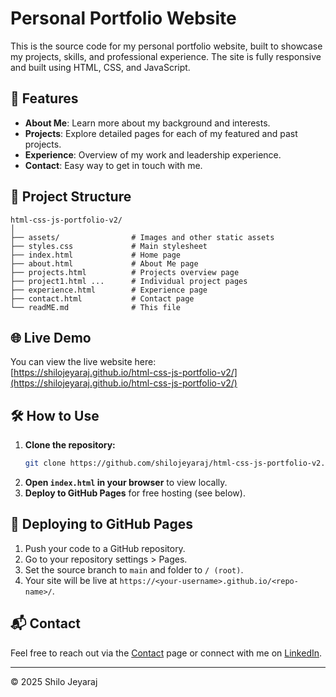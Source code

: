 # Personal Portfolio Website

This is the source code for my personal portfolio website, built to showcase my projects, skills, and professional experience. The site is fully responsive and built using HTML, CSS, and JavaScript.

## 🚀 Features

- **About Me**: Learn more about my background and interests.
- **Projects**: Explore detailed pages for each of my featured and past projects.
- **Experience**: Overview of my work and leadership experience.
- **Contact**: Easy way to get in touch with me.

## 📁 Project Structure

```
html-css-js-portfolio-v2/
│
├── assets/                # Images and other static assets
├── styles.css             # Main stylesheet
├── index.html             # Home page
├── about.html             # About Me page
├── projects.html          # Projects overview page
├── project1.html ...      # Individual project pages
├── experience.html        # Experience page
├── contact.html           # Contact page
└── readME.md              # This file
```

## 🌐 Live Demo

You can view the live website here:  
[https://shilojeyaraj.github.io/html-css-js-portfolio-v2/](https://shilojeyaraj.github.io/html-css-js-portfolio-v2/)

## 🛠️ How to Use

1. **Clone the repository:**
   ```sh
   git clone https://github.com/shilojeyaraj/html-css-js-portfolio-v2.git
   ```
2. **Open `index.html` in your browser** to view locally.
3. **Deploy to GitHub Pages** for free hosting (see below).

## 🚩 Deploying to GitHub Pages

1. Push your code to a GitHub repository.
2. Go to your repository settings > Pages.
3. Set the source branch to `main` and folder to `/ (root)`.
4. Your site will be live at `https://<your-username>.github.io/<repo-name>/`.

## 📬 Contact

Feel free to reach out via the [Contact](contact.html) page or connect with me on [LinkedIn](https://www.linkedin.com/in/shilojeyaraj/).

---

© 2025 Shilo Jeyaraj